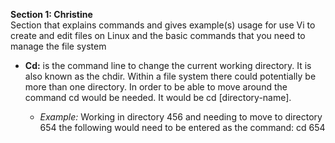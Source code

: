 **Section 1: Christine**
<br> 
Section that explains commands and gives example(s) usage for use Vi to create and edit files on Linux and the basic commands that you need to manage the file system

- **Cd:** is the command line to change the current working directory. It is also known as the chdir. Within a file system there could potentially be more than one directory. In order to be able to move around the command cd would be needed. It would be cd [directory-name].

	- _Example:_ Working in directory 456 and needing to move to directory 654 the following would need to be entered as the command: cd 654

